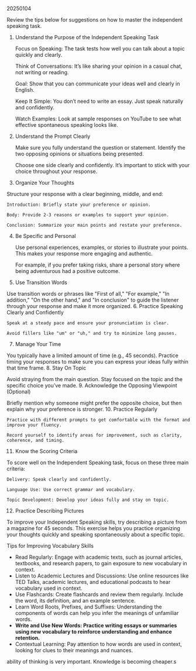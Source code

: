 20250104

Review the tips below for suggestions on how to master the independent speaking task.
1. Understand the Purpose of the Independent Speaking Task

    Focus on Speaking: The task tests how well you can talk about a topic quickly and clearly.

    Think of Conversations: It’s like sharing your opinion in a casual chat, not writing or reading.

    Goal: Show that you can communicate your ideas well and clearly in English.

    Keep It Simple: You don’t need to write an essay. Just speak naturally and confidently.

    Watch Examples: Look at sample responses on YouTube to see what effective spontaneous speaking looks like.

2. Understand the Prompt Clearly

    Make sure you fully understand the question or statement. Identify the two opposing opinions or situations being presented.

    Choose one side clearly and confidently. It’s important to stick with your choice throughout your response.

3. Organize Your Thoughts

Structure your response with a clear beginning, middle, and end:

    Introduction: Briefly state your preference or opinion.

    Body: Provide 2-3 reasons or examples to support your opinion.

    Conclusion: Summarize your main points and restate your preference.

4. Be Specific and Personal

    Use personal experiences, examples, or stories to illustrate your points. This makes your response more engaging and authentic.

    For example, if you prefer taking risks, share a personal story where being adventurous had a positive outcome.

5. Use Transition Words

Use transition words or phrases like "First of all," "For example," "In addition," "On the other hand," and "In conclusion" to guide the listener through your response and make it more organized.
6. Practice Speaking Clearly and Confidently

    Speak at a steady pace and ensure your pronunciation is clear.

    Avoid fillers like "um" or "uh," and try to minimize long pauses.

7. Manage Your Time

You typically have a limited amount of time (e.g., 45 seconds). Practice timing your responses to make sure you can express your ideas fully within that time frame.
8. Stay On Topic

Avoid straying from the main question. Stay focused on the topic and the specific choice you’ve made.
9. Acknowledge the Opposing Viewpoint (Optional)

Briefly mention why someone might prefer the opposite choice, but then explain why your preference is stronger.
10. Practice Regularly

    Practice with different prompts to get comfortable with the format and improve your fluency.

    Record yourself to identify areas for improvement, such as clarity, coherence, and timing.

11. Know the Scoring Criteria

To score well on the Independent Speaking task, focus on these three main criteria:

    Delivery: Speak clearly and confidently.

    Language Use: Use correct grammar and vocabulary.

    Topic Development: Develop your ideas fully and stay on topic.

12. Practice Describing Pictures

To improve your Independent Speaking skills, try describing a picture from a magazine for 45 seconds. This exercise helps you practice organizing your thoughts quickly and speaking spontaneously about a specific topic.

Tips for Improving Vocabulary Skills 
* Read Regularly: Engage with academic texts, such as journal articles, textbooks, and research papers, to gain exposure to new vocabulary in context.
* Listen to Academic Lectures and Discussions: Use online resources like TED Talks, academic lectures, and educational podcasts to hear vocabulary used in context.
* Use Flashcards: Create flashcards and review them regularly. Include the word, its definition, and an example sentence.
* Learn Word Roots, Prefixes, and Suffixes: Understanding the components of words can help you infer the meanings of unfamiliar words.
* **Write and Use New Words: Practice writing essays or summaries using new vocabulary to reinforce understanding and enhance retention.**
* Contextual Learning: Pay attention to how words are used in context, looking for clues to their meanings and nuances.
    
ability of thinking is very important. Knowledge is becoming cheaper.s
